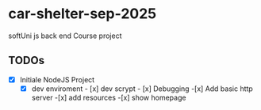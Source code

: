 # car-shelter-sep-2025

softUni js back end Course project

## TODOs

- [x] Initiale NodeJS Project
  - [x] dev enviroment - [x] dev scrypt - [x] Debugging -[x] Add basic http server -[x] add resources -[x] show homepage
